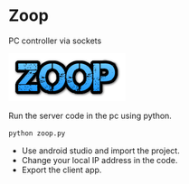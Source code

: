 # Zoop
PC controller via sockets

![alt text](https://raw.githubusercontent.com/SivadineshPonrajan/Zoop/master/zoop.png)

Run the server code in the pc using python.

```python
python zoop.py
```

* Use android studio and import the project. 
* Change your local IP address in the code.
* Export the client app.
